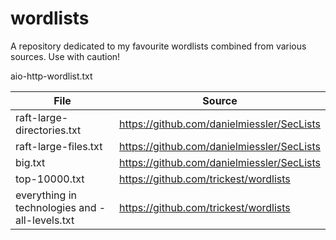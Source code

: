 # wordlists
A repository dedicated to my favourite wordlists combined from various sources. Use with caution!

aio-http-wordlist.txt

| File | Source |
| ------------- | ------------- |
| raft-large-directories.txt | https://github.com/danielmiessler/SecLists |
| raft-large-files.txt | https://github.com/danielmiessler/SecLists |
| big.txt | https://github.com/danielmiessler/SecLists |
| top-10000.txt| https://github.com/trickest/wordlists |
| everything in technologies and -all-levels.txt | https://github.com/trickest/wordlists |


